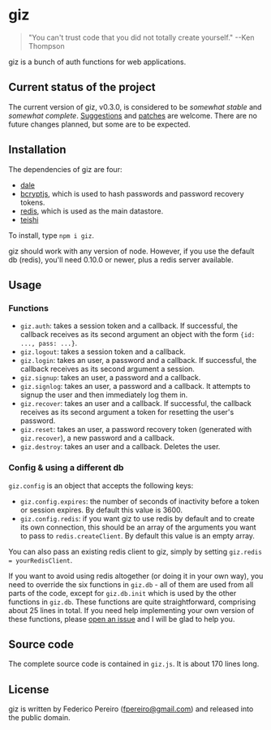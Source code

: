 # giz

> "You can't trust code that you did not totally create yourself." --Ken Thompson

giz is a bunch of auth functions for web applications.

## Current status of the project

The current version of giz, v0.3.0, is considered to be *somewhat stable* and *somewhat complete*. [Suggestions](https://github.com/fpereiro/giz/issues) and [patches](https://github.com/fpereiro/giz/pulls) are welcome. There are no future changes planned, but some are to be expected.

## Installation

The dependencies of giz are four:

- [dale](https://github.com/fpereiro/dale)
- [bcryptjs](https://github.com/dcodeio/bcrypt.js), which is used to hash passwords and password recovery tokens.
- [redis](https://github.com/NodeRedis/node_redis), which is used as the main datastore.
- [teishi](https://github.com/fpereiro/teishi)

To install, type `npm i giz`.

giz should work with any version of node. However, if you use the default db (redis), you'll need 0.10.0 or newer, plus a redis server available.

## Usage

### Functions

- `giz.auth`: takes a session token and a callback. If successful, the callback receives as its second argument an object with the form `{id: ..., pass: ...}`.
- `giz.logout`: takes a session token and a callback.
- `giz.login`: takes an user, a password and a callback. If successful, the callback receives as its second argument a session.
- `giz.signup`: takes an user, a password and a callback.
- `giz.signlog`: takes an user, a password and a callback. It attempts to signup the user and then immediately log them in.
- `giz.recover`: takes an user and a callback. If successful, the callback receives as its second argument a token for resetting the user's password.
- `giz.reset`: takes an user, a password recovery token (generated with `giz.recover`), a new password and a callback.
- `giz.destroy`: takes an user and a callback. Deletes the user.

### Config & using a different db

`giz.config` is an object that accepts the following keys:

- `giz.config.expires`: the number of seconds of inactivity before a token or session expires. By default this value is 3600.
- `giz.config.redis`: if you want giz to use redis by default and to create its own connection, this should be an array of the arguments you want to pass to `redis.createClient`. By default this value is an empty array.

You can also pass an existing redis client to giz, simply by setting `giz.redis = yourRedisClient`.

If you want to avoid using redis altogether (or doing it in your own way), you need to override the six functions in `giz.db` - all of them are used from all parts of the code, except for `giz.db.init` which is used by the other functions in `giz.db`. These functions are quite straightforward, comprising about 25 lines in total. If you need help implementing your own version of these functions, please [open an issue](https://github.com/fpereiro/giz/issues) and I will be glad to help you.

## Source code

The complete source code is contained in `giz.js`. It is about 170 lines long.

## License

giz is written by Federico Pereiro (fpereiro@gmail.com) and released into the public domain.
